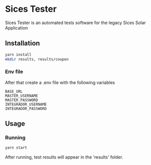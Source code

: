 # Sices Tester
Sices Tester is an automated tests software for the legacy Sices Solar Application

## Installation
```bash
yarn install
mkdir results, results/coupon
```
### Env file
After that create a .env file with the following variables

```
BASE_URL
MASTER_USERNAME
MASTER_PASSWORD
INTEGRADOR_USERNAME
INTEGRADOR_PASSWORD
```

## Usage
### Running
```bash
yarn start
```
After running, test results will appear in the 'results' folder.